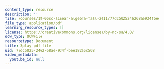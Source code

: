 ```yaml
---
content_type: resource
description: ''
file: /courses/18-06sc-linear-algebra-fall-2011/77dc5025246268ae934fbee182e5c568_M0Sa8fLOajA.pdf
file_type: application/pdf
learning_resource_types: []
license: https://creativecommons.org/licenses/by-nc-sa/4.0/
ocw_type: OCWFile
resourcetype: Document
title: 3play pdf file
uid: 77dc5025-2462-68ae-934f-bee182e5c568
video_metadata:
  youtube_id: null
---
```

